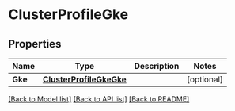 # ClusterProfileGke

## Properties
Name | Type | Description | Notes
------------ | ------------- | ------------- | -------------
**Gke** | [**ClusterProfileGkeGke**](ClusterProfileGKE_gke.md) |  | [optional] 

[[Back to Model list]](../README.md#documentation-for-models) [[Back to API list]](../README.md#documentation-for-api-endpoints) [[Back to README]](../README.md)


